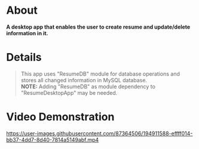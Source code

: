# About

**A desktop app that enables the user to create resume and update/delete information in it.**

# Details

> This app uses "ResumeDB" module for database operations and stores all changed information in MySQL database.<br />
**NOTE:** Adding "ResumeDB" as module dependency to "ResumeDesktopApp" may be needed.

# Video Demonstration

https://user-images.githubusercontent.com/87364506/194911588-effff014-bb37-4dd7-8d40-7814a5149abf.mp4

